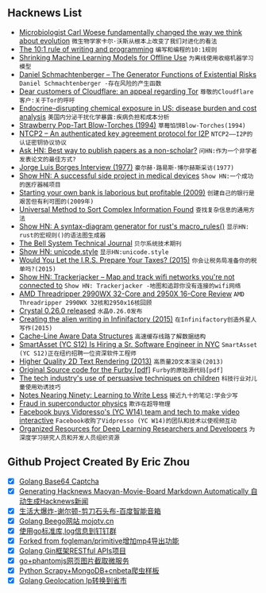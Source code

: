 ## Hacknews List


- [Microbiologist Carl Woese fundamentally changed the way we think about evolution](https://www.nytimes.com/2018/08/13/magazine/evolution-gene-microbiology.html)  `微生物学家卡尔·沃斯从根本上改变了我们对进化的看法`
- [The 10:1 rule of writing and programming](https://www.ybrikman.com/writing/2018/08/12/the-10-to-1-rule-of-writing-and-programming/)  `编写和编程的10:1规则`
- [Shrinking Machine Learning Models for Offline Use](https://developer.amazon.com/blogs/alexa/post/09bacbdd-c089-4b02-863d-6761728102ed/shrinking-machine-learning-models-for-offline-use)  `为离线使用收缩机器学习模型`
- [Daniel Schmachtenberger – The Generator Functions of Existential Risks](https://futurethinkers.org/daniel-schmachtenberger-generator-functions/)  `Daniel Schmachtenberger -存在风险的产生函数`
- [Dear customers of Cloudflare: an appeal regarding Tor](https://gitlab.com/iblech/tor-appeal/blob/master/README.md)  `尊敬的Cloudflare客户:关于Tor的呼吁`
- [Endocrine-disrupting chemical exposure in US: disease burden and cost analysis](https://www.thelancet.com/journals/landia/article/PIIS2213-8587(16)30275-3/fulltext)  `美国内分泌干扰化学暴露:疾病负担和成本分析`
- [Strawberry Pop-Tart Blow-Torches (1994)](http://www.pmichaud.com/toast/)  `草莓馅饼Blow-Torches(1994)`
- [NTCP2 – An authenticated key agreement protocol for I2P](https://geti2p.net/spec/ntcp2)  `NTCP2——I2P的认证密钥协议协议`
- [Ask HN: Best way to publish papers as a non-scholar?](item?id=17750861)  `问HN:作为一个非学者发表论文的最佳方式?`
- [Jorge Luis Borges Interview (1977)](http://www.denisdutton.com/jorge_luis_borges_interview.htm)  `豪尔赫·路易斯·博尔赫斯采访(1977)`
- [Show HN: A successful side project in medical devices](https://chrisseaton.com/merseyburns/)  `Show HN:一个成功的医疗器械项目`
- [Starting your own bank is laborious but profitable (2009)](https://www.wealthmanagement.com/practice-management/you-can-open-bank)  `创建自己的银行是艰苦但有利可图的(2009年)`
- [Universal Method to Sort Complex Information Found](https://www.quantamagazine.org/universal-method-to-sort-complex-information-found-20180813/)  `查找复杂信息的通用方法`
- [Show HN: A syntax-diagram generator for rust&#39;s macro_rules()](https://lukaslueg.github.io/macro_railroad_wasm_demo/)  `显示HN: rust的宏规则()的语法图生成器`
- [The Bell System Technical Journal](https://archive.org/search.php?query=bell%20system%20technical%20journal)  `贝尔系统技术期刊`
- [Show HN: unicode.style](https://unicode.style)  `显示HN:unicode.style`
- [Would You Let the I.R.S. Prepare Your Taxes? (2015)](https://www.nytimes.com/2015/04/16/technology/personaltech/turbotax-or-irs-as-tax-preparer-intuit-has-a-favorite.html)  `你会让税务局准备你的税单吗?(2015)`
- [Show HN: Trackerjacker – Map and track wifi networks you&#39;re not connected to](https://github.com/calebmadrigal/trackerjacker)  `Show HN: Trackerjacker -地图和追踪你没有连接的wifi网络`
- [AMD Threadripper 2990WX 32-Core and 2950X 16-Core Review](https://www.anandtech.com/show/13124/the-amd-threadripper-2990wx-and-2950x-review)  `AMD Threadripper 2990WX 32核和2950x16核回顾`
- [Crystal 0.26.0 released](https://crystal-lang.org/2018/08/09/crystal-0.26.0-released.html)  `水晶0.26.0发布`
- [Creating the alien writing in Infinifactory (2015)](http://www.zachtronics.com/alien-writing/)  `在Infinifactory创造外星人写作(2015)`
- [Cache-Line Aware Data Structures](https://accu.org/index.php/journals/2535)  `高速缓存线路了解数据结构`
- [SmartAsset (YC S12) Is Hiring a Sr. Software Engineer in NYC](https://smartasset.com/careers/?gh_jid=4049845002)  `SmartAsset (YC S12)正在纽约招聘一位资深软件工程师`
- [Higher Quality 2D Text Rendering (2013)](http://jcgt.org/published/0002/01/04/)  `高质量2D文本渲染(2013)`
- [Original Source code for the Furby [pdf]](http://www.seanriddle.com/furbysource.pdf)  `Furby的原始源代码[pdf]`
- [The tech industry&#39;s use of persuasive techniques on children](https://medium.com/@richardnfreed/the-tech-industrys-psychological-war-on-kids-c452870464ce)  `科技行业对儿童使用劝诱技巧`
- [Notes Nearing Ninety: Learning to Write Less](https://www.theparisreview.org/blog/2018/08/08/notes-nearing-ninety-learning-to-write-less/)  `接近九十的笔记:学会少写`
- [Fraud in superconductor physics](https://twitter.com/gravity_levity/status/1029061204919177216)  `欺诈在超导物理`
- [Facebook buys Vidpresso&#39;s (YC W14) team and tech to make video interactive](https://techcrunch.com/2018/08/13/facebook-vidpresso/)  `Facebook收购了Vidpresso (YC W14)的团队和技术以使视频互动`
- [Organized Resources for Deep Learning Researchers and Developers](https://github.com/astorfi/Deep-Learning-World)  `为深度学习研究人员和开发人员组织资源`

## Github Project Created By Eric Zhou

- [x] [Golang Base64 Captcha](https://github.com/mojocn/base64Captcha)
- [x] [Generating Hacknews Maoyan-Movie-Board Markdown Automatically 自动生成Hacknews新闻](https://github.com/dejavuzhou/md-genie)
- [x] [生活大爆炸-谢尔顿-剪刀石头布-百度智能音箱](https://github.com/mojocn/dueros-bang-game)
- [x] [Golang Beego网站 mojotv.cn](https://github.com/mojocn/www.mojotv.cn)
- [x] [使用go标准库,log信息到钉钉群](https://github.com/mojocn/dooger)
- [x] [Forked from fogleman/primitive增加mp4导出功能](https://github.com/mojocn/primitive)
- [x] [Golang Gin框架RESTful APIs项目](https://github.com/JJJJJJJerk/ezier-golang-web-api-framework)
- [x] [go+phantomjs网页图片截取微服务](https://github.com/mojocn/screen_shot)
- [x] [Python Scrapy+MongoDB+cnbeta爬虫样板](https://github.com/mojocn/scrapy_mongodb_boilerplate_cnbeta)
- [x] [Golang Geolocation Ip转换到省市](https://github.com/mojocn/ip2location)